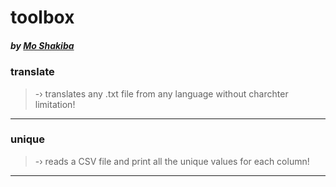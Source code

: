 # toolbox
##### by [Mo Shakiba](https://moshakiba.me)

### translate
> -› translates any .txt file from any language without charchter limitation!
---
### unique
>  -› reads a CSV file and print all the unique values for each column!
---
